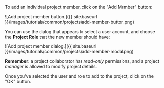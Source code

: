 To add an individual project member, click on the "Add Member" button:

![Add project member button.]({{ site.baseurl }}/images/tutorials/common/projects/add-member-button.png)

You can use the dialog that appears to select a user account, and choose the **Project Role** that the new member should have:

![Add project member dialog.]({{ site.baseurl }}/images/tutorials/common/projects/add-member-modal.png)

**Remember**: a project collaborator has *read-only* permissions, and a project *manager* is allowed to modify project details.

Once you've selected the user and role to add to the project, click on the "OK" button.
